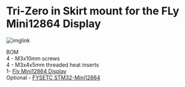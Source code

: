 # Tri-Zero in Skirt mount for the FLy Mini12864 Display

![imglink]()

BOM      
4 -  M3x10mm screws      
4 - M3x4x5mm threaded heat inserts      
1- [Fly Mini12864 Display](https://www.aliexpress.us/item/3256803392961881.html)      
Optional - [FYSETC STM32-Mini12864](https://www.fysetc.com/products/fysetc-stm32-mini12864-voron-mini12864-module-for-voron-2-4-mini12864-lcd-display-screen)      
  
